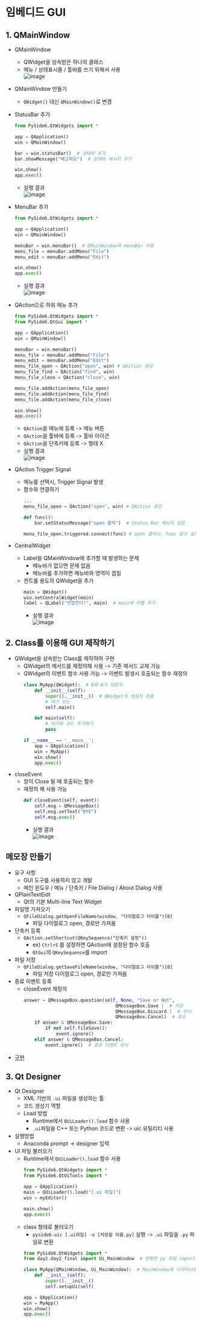 # 임베디드 GUI
## 1. QMainWindow
* QMainWindow
  * QWidget을 상속받은 하나의 클래스
  * 메뉴 / 상태표시줄 / 툴바를 쓰기 위해서 사용  
  ![image](https://user-images.githubusercontent.com/49888128/139833741-7344bc73-5aef-43bf-8db6-9323b1347774.png)
* QMainWindow 만들기
  * `QWidget()` 대신 `QMainWindow()`로 변경
* StatusBar 추가
    ```python
    from PySide6.QtWidgets import *

    app = QApplication()
    win = QMainWindow() 
    
    bar = win.statusBar()  # 상태바 추가
    bar.showMessage("배고파요")  # 상태바 메시지 추가

    win.show()
    app.exec()
    ```
  * 실행 결과  
![image](https://user-images.githubusercontent.com/49888128/139834659-1c397092-fd84-4a62-b788-05305d7e5e27.png)

* MenuBar 추가
    ```python
    from PySide6.QtWidgets import *
    
    app = QApplication()
    win = QMainWindow()

    menuBar = win.menuBar()  # QMainWindow의 menuBar 이용
    menu_file = menuBar.addMenu("File")
    menu_edit = menuBar.addMenu("Edit")

    win.show()
    app.exec()
    ```
    * 실행 결과  
![image](https://user-images.githubusercontent.com/49888128/139835117-c1bc2839-e07c-4e02-aa8a-38af7de31915.png)

* QAction으로 하위 메뉴 추가
    ```python
    from PySide6.QtWidgets import *
    from PySide6.QtGui import *

    app = QApplication()
    win = QMainWindow()

    menuBar = win.menuBar()
    menu_file = menuBar.addMenu("File")
    menu_edit = menuBar.addMenu("Edit")
    menu_file_open = QAction("open", win) # QAction 생성
    menu_file_find = QAction("find", win)
    menu_file_close = QAction("close", win)

    menu_file.addAction(menu_file_open)
    menu_file.addAction(menu_file_find)
    menu_file.addAction(menu_file_close)

    win.show()
    app.exec()
    ```
  * `QAction`을 메뉴에 등록 -> 메뉴 버튼
  * `QAction`을 툴바에 등록 -> 툴바 아이콘
  * `QAction`을 단축키에 등록 -> 형태 X
  * 실행 결과  
![image](https://user-images.githubusercontent.com/49888128/139835417-71f61835-3be2-4939-99c4-dc54d94fab61.png)
* QAction Trigger Signal
  * 메뉴를 선택시, Trigger Signal 발생
  * 함수와 연결하기
    ```python
    ...
    menu_file_open = QAction("open", win) # QAction 생성
    
    def func():
        bar.setStatusMessage("open 클릭")  # Status Bar 메시지 설정
    
    menu_file_open.triggered.connect(func) # open 클릭시, func 함수 실행
    ```
* CentralWidget
  * Label을 QMainWindow에 추가할 때 발생하는 문제
    * 메뉴바가 없으면 문제 없음
    * 메뉴바를 추가하면 메뉴바와 영역이 겹침
  * 컨트롤 용도의 QWidget을 추가
    ```python
    main = QWidget()
    win.setCentralWidget(main)
    label = QLabel("안겹친다!", main)  # main에 라벨 추가
    ```
    * 실행 결과  
![image](https://user-images.githubusercontent.com/49888128/139836505-84542770-0cbc-41b9-b41d-3c9e83f78b79.png)

## 2. Class를 이용해 GUI 제작하기
* QWidget을 상속받는 Class를 제작하여 구현
  * QWidget의 메서드를 재정의해 사용 -> 기존 메서드 교체 가능
  * QWidget의 이벤트 함수 사용 가능 -> 이벤트 발생시 호출되는 함수 재정의
    ```python
    class MyApp(QWidget):  # Q와 W가 대문자
        def __init__(self):
            super().__init__()  # QWidget의 생성자 호출
            # 여기 또는
            self.main()

        def main(self):
            # 여기에 코드 추가하기
            pass
    
    if __name__ == '__main__':
        app = QApplication()
        win = MyApp()
        win.show()
        app.exec()
    ```
* closeEvent
  * 창이 Close 될 때 호출되는 함수
  * 재정의 해 사용 가능
    ```python
    def closeEvent(self, event):
        self.msg = QMessageBox()
        self.msg.setText("BYE")
        self.msg.exec()
    ```
    * 실행 결과  
    ![image](https://user-images.githubusercontent.com/49888128/139837636-9a6ff489-ede4-4ed0-9a69-714e8d6d3666.png)

## 메모장 만들기
* 요구 사항
  * GUI 도구를 사용하지 않고 개발
  * 메인 윈도우 / 메뉴 / 단축키 / File Dialog / About Dialog 사용
* QPlainTextEidt
  * Qt의 기본 Multi-line Text Widget
* 파일명 가져오기
  * `QFileDialog.getOpenFileName(window, "다이얼로그 타이틀")[0]`
    * 파일 다이얼로그 open, 경로만 가져옴
* 단축키 등록
  * `QAction.setShortcut(QKeySequence("단축키 설정"))`
    * ex) `Ctrl+S` 를 설정하면 QAction에 설정된 함수 호출
    * `QtGui`의 `QKeySequence`를 import
* 파일 저장
  * `QFileDialog.getSaveFileName(window, "다이얼로그 타이틀")[0]`
    * 파일 저장 다이얼로그 open, 경로만 가져옴
* 종료 이벤트 등록
  * closeEvent 재정의
    ```python
    answer = QMessageBox.question(self, None, "Save or Not",
                                      QMessageBox.Save |  # 저장
                                      QMessageBox.Discard |  # 무시
                                      QMessageBox.Cancel)  # 취소
        if answer & QMessageBox.Save:
            if not self.fileSave():
                event.ignore()
        elif answer & QMessageBox.Cancel:
            event.ignore()  # 종료 이벤트 무시
    ```
* [구현](https://github.com/dlworms32/TIL/blob/master/Embedded%20GUI/my_text_editor_noqtdsigner.py)

## 3. Qt Designer
* Qt Designer
  * XML 기반의 `.ui` 파일을 생성하는 툴
  * 코드 생성기 역할
  * Load 방법
    * Runtime에서 `QUiLoader().load` 함수 사용
    * `.ui`파일을 C++ 또는 Python 코드로 변환 -> uic 유틸리티 사용
* 실행방법
  * Anaconda prompt -> designer 입력
* UI 파일 불러오기
  * Runtime에서 `QUiLoader().load` 함수 사용
    ```python
    from PySide6.QtWidgets import *
    from PySide6.QtUiTools import *

    app = QApplication()
    main = QUiLoader().load("[.ui 파일]")
    win = myEditor()

    main.show()
    app.exec()
    ```
  * class 형태로 불러오기
    * `pyside6-uic [.ui파일] -o [저장할 이름.py]` 실행 -> `.ui` 파일을 `.py` 파일로 변환
    ```python
    from PySide6.QtWidgets import *
    from day2.day2_final import Ui_MainWindow  # 변환한 py 파일 import

    class MyApp(QMainWindow, Ui_MainWindow):  # MainWindow와 디자이너로 생성한 클래스 상속
        def __init__(self):
            super().__init__()
            self.setupUi(self)

    app = QApplication()
    win = MyApp()
    win.show()
    app.exec()
    ```
